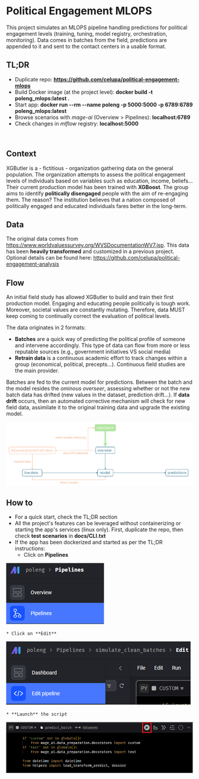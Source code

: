 # Political Engagement MLOPS
This project simulates an MLOPS pipeline handling predictions for political engagement levels (training, tuning, model registry, orchestration, monitoring).
Data comes in batches from the field, predictions are appended to it and sent to the contact centers in a usable format. 
<br/>

## TL;DR
* Duplicate repo: **https://github.com/celupa/political-engagement-mlops**
* Build Docker image (at the project level): **docker build -t poleng_mlops:latest .** 
* Start app: **docker run --rm --name poleng -p 5000:5000 -p 6789:6789 poleng_mlops:latest**
* Browse scenarios with *mage-ai* (Overview > Pipelines): **localhost:6789** 
* Check changes in *mlflow* registry: **localhost:5000**
<br/>

## Context
XGButler is a - fictitious - organization gathering data on the general population.
The organization attempts to assess the political engagement levels of individuals based on variables such as education, income, beliefs... 
Their current production model has been trained with **XGBoost**.
The group aims to identify **politically disengaged** people with the aim of re-engaging them.
The reason? The institution believes that a nation composed of politically engaged and educated individuals fares better in the long-term.
<br/>

## Data 
The original data comes from https://www.worldvaluessurvey.org/WVSDocumentationWV7.jsp.
This data has been **heavily transformed** and customized in a previous project. Optional details can be found here: https://github.com/celupa/political-engagement-analysis
<br/>

## Flow
An initial field study has allowed XGButler to build and train their first production model.
Engaging and educating people politically is tough work. Moreover, societal values are constantly mutating. Therefore, data MUST keep coming to continually correct the evaluation of political levels. 

The data originates in 2 formats:
* **Batches** are a quick way of predicting the political profile of someone and intervene accordingly. This type of data can flow from more or less reputable sources (e.g., government initiatives VS social media)
* **Retrain data** is a continuous academic effort to track changes within a group (economical, political, precepts...). Continuous field studies are the main provider.

Batches are fed to the current model for predictions. Between the batch and the model resides the *ominous overseer*, assessing whether or not the new batch data has drifted (new values in the dataset, prediction drift...).
If **data drift** occurs, then an automated corrective mechanism will check for new field data, assimilate it to the original training data and upgrade the existing model. 

![Project Flow](./docs/images/poleng_flow.png)
<br/>

## How to 
* For a quick start, check the TL;DR section
* All the project's features can be leveraged without containerizing or starting the app's services (linux only). First, duplicate the repo, then check **test scenarios** in **docs/CLI.txt**
* If the app has been dockerized and started as per the TL;DR instructions:
    * Click on **Pipelines**

![Project Flow](./docs/images/pipelines.png)

    * Click on **Edit**

![Project Flow](./docs/images/edit_pipeline.png)

    * **Launch** the script

![Project Flow](./docs/images/play_script.png)
